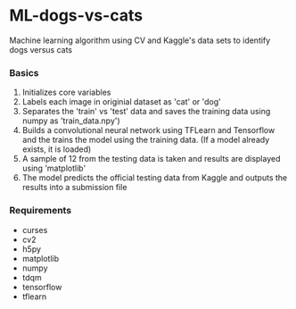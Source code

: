 # ML-dogs-vs-cats
Machine learning algorithm using CV and Kaggle's data sets to identify dogs versus cats

### Basics
1. Initializes core variables
2. Labels each image in originial dataset as 'cat' or 'dog'
3. Separates the 'train' vs 'test' data and saves the training data using numpy as 'train_data.npy')
4. Builds a convolutional neural network using TFLearn and Tensorflow and the trains the model using the training data. (If a model already exists, it is loaded)
5. A sample of 12 from the testing data is taken and results are displayed using 'matplotlib'
6. The model predicts the official testing data from Kaggle and outputs the results into a submission file

### Requirements
* curses
* cv2
* h5py
* matplotlib
* numpy
* tdqm
* tensorflow
* tflearn
